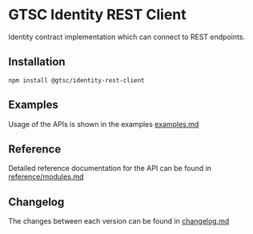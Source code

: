 # GTSC Identity REST Client

Identity contract implementation which can connect to REST endpoints.

## Installation

```shell
npm install @gtsc/identity-rest-client
```

## Examples

Usage of the APIs is shown in the examples [examples.md](examples.md)

## Reference

Detailed reference documentation for the API can be found in [reference/modules.md](reference/modules.md)

## Changelog

The changes between each version can be found in [changelog.md](changelog.md)
